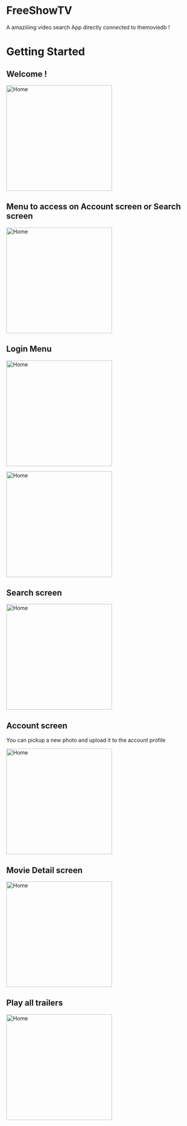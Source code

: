 # FreeShowTV

A amaziiiing video search App directly connected to themoviedb !

# Getting Started

## Welcome !
<img src="./docimg/Screenshot_1610323817.png" alt="Home"
	title="Home" width="280" />

## Menu to access on Account screen or Search screen

<img src="./docimg/Screenshot_1610323854.png" alt="Home"
	title="Home" width="280" />

## Login Menu

<img src="./docimg/Screenshot_1610323860.png" alt="Home"
	title="Home" width="280" />

<img src="./docimg/Screenshot_1610324028.png" alt="Home"
	title="Home" width="280" />

## Search screen

<img src="./docimg/Screenshot_1610323893.png" alt="Home"
	title="Home" width="280" />

## Account screen

You can pickup a new photo and upload it to the account profile

<img src="./docimg/Screenshot_1610324041.png" alt="Home"
	title="Home" width="280" />

## Movie Detail screen

<img src="./docimg/Screenshot_1610323905.png" alt="Home"
	title="Home" width="280" />

## Play all trailers

<img src="./docimg/Screenshot_1610323943.png" alt="Home"
	title="Home" width="280" />
